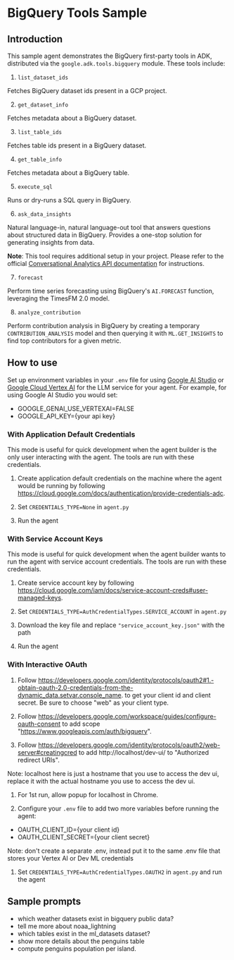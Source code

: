 # BigQuery Tools Sample

## Introduction

This sample agent demonstrates the BigQuery first-party tools in ADK,
distributed via the `google.adk.tools.bigquery` module. These tools include:

1. `list_dataset_ids`

  Fetches BigQuery dataset ids present in a GCP project.

2. `get_dataset_info`

  Fetches metadata about a BigQuery dataset.

3. `list_table_ids`

  Fetches table ids present in a BigQuery dataset.

4. `get_table_info`

  Fetches metadata about a BigQuery table.

5. `execute_sql`

  Runs or dry-runs a SQL query in BigQuery.

6. `ask_data_insights`

  Natural language-in, natural language-out tool that answers questions
  about structured data in BigQuery. Provides a one-stop solution for generating
  insights from data.

  **Note**: This tool requires additional setup in your project. Please refer to
  the official [Conversational Analytics API documentation](https://cloud.google.com/gemini/docs/conversational-analytics-api/overview)
  for instructions.

7. `forecast`

  Perform time series forecasting using BigQuery's `AI.FORECAST` function,
  leveraging the TimesFM 2.0 model.

8. `analyze_contribution`

  Perform contribution analysis in BigQuery by creating a temporary
  `CONTRIBUTION_ANALYSIS` model and then querying it with
  `ML.GET_INSIGHTS` to find top contributors for a given metric.

## How to use

Set up environment variables in your `.env` file for using
[Google AI Studio](https://google.github.io/adk-docs/get-started/quickstart/#gemini---google-ai-studio)
or
[Google Cloud Vertex AI](https://google.github.io/adk-docs/get-started/quickstart/#gemini---google-cloud-vertex-ai)
for the LLM service for your agent. For example, for using Google AI Studio you
would set:

* GOOGLE_GENAI_USE_VERTEXAI=FALSE
* GOOGLE_API_KEY={your api key}

### With Application Default Credentials

This mode is useful for quick development when the agent builder is the only
user interacting with the agent. The tools are run with these credentials.

1. Create application default credentials on the machine where the agent would
be running by following https://cloud.google.com/docs/authentication/provide-credentials-adc.

1. Set `CREDENTIALS_TYPE=None` in `agent.py`

1. Run the agent

### With Service Account Keys

This mode is useful for quick development when the agent builder wants to run
the agent with service account credentials. The tools are run with these
credentials.

1. Create service account key by following https://cloud.google.com/iam/docs/service-account-creds#user-managed-keys.

1. Set `CREDENTIALS_TYPE=AuthCredentialTypes.SERVICE_ACCOUNT` in `agent.py`

1. Download the key file and replace `"service_account_key.json"` with the path

1. Run the agent

### With Interactive OAuth

1. Follow
https://developers.google.com/identity/protocols/oauth2#1.-obtain-oauth-2.0-credentials-from-the-dynamic_data.setvar.console_name.
to get your client id and client secret. Be sure to choose "web" as your client
type.

1. Follow https://developers.google.com/workspace/guides/configure-oauth-consent to add scope "https://www.googleapis.com/auth/bigquery".

1. Follow https://developers.google.com/identity/protocols/oauth2/web-server#creatingcred to add http://localhost/dev-ui/ to "Authorized redirect URIs".

  Note: localhost here is just a hostname that you use to access the dev ui,
  replace it with the actual hostname you use to access the dev ui.

1. For 1st run, allow popup for localhost in Chrome.

1. Configure your `.env` file to add two more variables before running the agent:

  * OAUTH_CLIENT_ID={your client id}
  * OAUTH_CLIENT_SECRET={your client secret}

  Note: don't create a separate .env, instead put it to the same .env file that
  stores your Vertex AI or Dev ML credentials

1. Set `CREDENTIALS_TYPE=AuthCredentialTypes.OAUTH2` in `agent.py` and run the agent

## Sample prompts

* which weather datasets exist in bigquery public data?
* tell me more about noaa_lightning
* which tables exist in the ml_datasets dataset?
* show more details about the penguins table
* compute penguins population per island.
